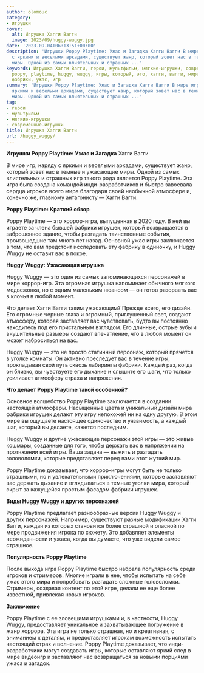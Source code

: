 ```yaml
---
author: olomouc
category:
- игрушки
cover:
  alt: Игрушка Хагги Вагги
  image: 2023/09/huggy-wuggy.jpg
date: '2023-09-04T06:13:51+00:00'
description: 'Игрушки Poppy Playtime: Ужас и Загадка Хагги Вагги В мире игр, наряду
  с яркими и веселыми аркадами, существует жанр, который зовет нас в темные и ужасающие
  миры. Одной из самых влиятельных и страшных ...'
keywords: Игрушка Хагги Вагги, герои, мультфильм, мягкие-игрушки, современные-игрушки,
  poppy, playtime, huggy, wuggy, игры, который, это, хагги, вагги, мире, игра, мира,
  фабрики, ужас, игр
summary: 'Игрушки Poppy Playtime: Ужас и Загадка Хагги Вагги В мире игр, наряду с
  яркими и веселыми аркадами, существует жанр, который зовет нас в темные и ужасающие
  миры. Одной из самых влиятельных и страшных ...'
tag:
- герои
- мультфильм
- мягкие-игрушки
- современные-игрушки
title: Игрушка Хагги Вагги
url: /huggy_wuggy/
---
```


**Игрушки Poppy Playtime: Ужас и Загадка** Хагги Вагги

В мире игр, наряду с яркими и веселыми аркадами, существует жанр, который зовет нас в темные и ужасающие миры. Одной из самых влиятельных и страшных игр такого рода является Poppy Playtime. Эта игра была создана командой инди-разработчиков и быстро завоевала сердца игроков всего мира благодаря своей необычной атмосфере и, конечно же, главному антагонисту — Хагги Вагги.

**Poppy Playtime: Краткий обзор**

Poppy Playtime — это хоррор-игра, выпущенная в 2020 году. В ней вы играете за члена бывшей фабрики игрушек, который возвращается в заброшенное здание, чтобы разгадать таинственные события, произошедшие там много лет назад. Основной ужас игры заключается в том, что вам предстоит исследовать эту фабрику в одиночку, и Huggy Wuggy не оставит вас в покое.

**Huggy Wuggy: Ужасающая игрушка**

Huggy Wuggy — это один из самых запоминающихся персонажей в мире хоррор-игр. Эта огромная игрушка напоминает обычного мягкого медвежонка, но с одним маленьким нюансом — он готов разорвать вас в клочья в любой момент.

Что делает Хагги Вагги таким ужасающим? Прежде всего, его дизайн. Его огромные черные глаза и огромный, приглушенный свет, создают атмосферу, которая заставляет вас чувствовать, будто вы постоянно находитесь под его пристальным взглядом. Его длинные, острые зубы и внушительные размеры создают впечатление, что в любой момент он может наброситься на вас.

Huggy Wuggy — это не просто статичный персонаж, который прячется в уголке комнаты. Он активно преследует вас в течение игры, прокладывая свой путь сквозь лабиринты фабрики. Каждый раз, когда он близко, вы чувствуете его дыхание и слышите его шаги, что только усиливает атмосферу страха и напряжения.

**Что делает Poppy Playtime такой особенной?**

Основное волшебство Poppy Playtime заключается в создании настоящей атмосферы. Насыщенные цвета и уникальный дизайн мира фабрики игрушек делают эту игру непохожей ни на одну другую. В этом мире вы ощущаете настоящее одиночество и уязвимость, а каждый шаг, который вы делаете, кажется последним.

Huggy Wuggy и другие ужасающие персонажи этой игры — это живые кошмары, созданные для того, чтобы держать вас в напряжении на протяжении всей игры. Ваша задача — выжить и разгадать головоломки, которые представляет перед вами этот жуткий мир.

Poppy Playtime доказывает, что хоррор-игры могут быть не только страшными, но и увлекательными приключениями, которые заставляют вас держать дыхание и вглядываться в темные уголки мира, который скрыт за кажущейся простым фасадом фабрики игрушек.

**Виды Huggy Wuggy и других персонажей**

Poppy Playtime предлагает разнообразные версии Huggy Wuggy и других персонажей. Например, существуют разные модификации Хагги Вагги, каждая из которых становится более страшной и опасной по мере продвижения игрока по сюжету. Это добавляет элементы неожиданности и ужаса, когда вы думаете, что уже видели самое страшное.

**Популярность Poppy Playtime**

После выхода игра Poppy Playtime быстро набрала популярность среди игроков и стримеров. Многие играли в нее, чтобы испытать на себе ужас этого мира и попробовать разгадать сложные головоломки. Стримеры, создавая контент по этой игре, делали ее еще более известной, привлекая новых игроков.

**Заключение**

Poppy Playtime с ее зловещими игрушками и, в частности, Huggy Wuggy, предоставляет уникальное и захватывающее погружение в жанр хоррора. Эта игра не только страшная, но и креативная, с вниманием к деталям, и предоставляет игрокам возможность испытать настоящий страх и волнение. Poppy Playtime доказывает, что инди-разработчики могут создавать игры, которые оставляют яркий след в мире видеоигр и заставляют нас возвращаться за новыми порциями ужаса и загадок.